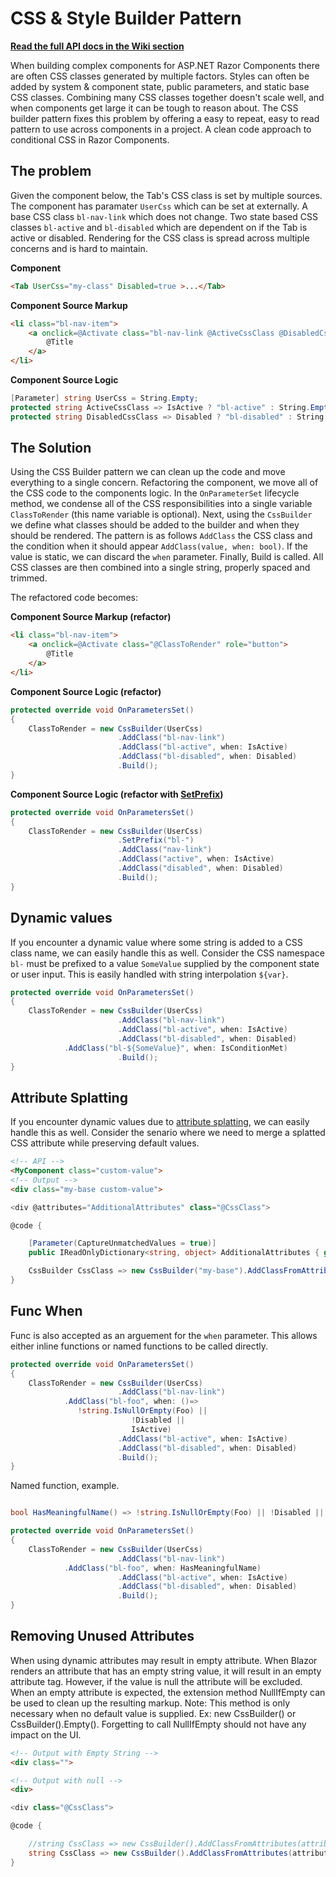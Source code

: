 # CSS & Style Builder Pattern

**[Read the full API docs in the Wiki section][docs]**

When building complex components for ASP.NET Razor Components there are often CSS classes generated by multiple factors.
Styles can often be added by system & component state, public parameters, and static base CSS classes.
Combining many CSS classes together doesn't scale well, and when components get large it can be tough to reason about.
The CSS builder pattern fixes this problem by offering a easy to repeat, easy to read pattern to use across components in a project.
A clean code approach to conditional CSS in Razor Components.

## The problem

Given the component below, the Tab's CSS class is set by multiple sources.
The component has paramater `UserCss` which can be set at externally.
A base CSS class `bl-nav-link` which does not change.
Two state based CSS classes `bl-active` and `bl-disabled` which are dependent on if the Tab is active or disabled.
Rendering for the CSS class is spread across multiple concerns and is hard to maintain.

**Component**
```html
<Tab UserCss="my-class" Disabled=true >...</Tab>
```

**Component Source Markup**
```html
<li class="bl-nav-item">
    <a onclick=@Activate class="bl-nav-link @ActiveCssClass @DisabledCssClass" role="button">
        @Title
    </a>
</li>
```
**Component Source Logic**
```csharp
[Parameter] string UserCss = String.Empty;
protected string ActiveCssClass => IsActive ? "bl-active" : String.Empty;
protected string DisabledCssClass => Disabled ? "bl-disabled" : String.Empty;
```

## The Solution

Using the CSS Builder pattern we can clean up the code and move everything to a single concern.
Refactoring the component, we move all of the CSS code to the components logic.
In the `OnParameterSet` lifecycle method, we condense all of the CSS responsibilities into a single variable `ClassToRender` (this name variable is optional).
Next, using the `CssBuilder` we define what classes should be added to the builder and when they should be rendered.
The pattern is as follows `AddClass` the CSS class and the condition when it should appear `AddClass(value, when: bool)`.
If the value is static, we can discard the `when` parameter.
Finally, Build is called. All CSS classes are then combined into a single string, properly spaced and trimmed.

The refactored code becomes:

**Component Source Markup (refactor)**
```html
<li class="bl-nav-item">
    <a onclick=@Activate class="@ClassToRender" role="button">
        @Title
    </a>
</li>
```

**Component Source Logic (refactor)**
```csharp
protected override void OnParametersSet()
{
    ClassToRender = new CssBuilder(UserCss)
                        .AddClass("bl-nav-link")
                        .AddClass("bl-active", when: IsActive)
                        .AddClass("bl-disabled", when: Disabled)
                        .Build();
}
```

**Component Source Logic (refactor with [SetPrefix](https://github.com/EdCharbeneau/CssBuilder/wiki/CssBuilder.SetPrefix-Method))**
```csharp
protected override void OnParametersSet()
{
    ClassToRender = new CssBuilder(UserCss)
                        .SetPrefix("bl-")
                        .AddClass("nav-link")
                        .AddClass("active", when: IsActive)
                        .AddClass("disabled", when: Disabled)
                        .Build();
}
```

## Dynamic values

If you encounter a dynamic value where some string is added to a CSS class name, we can easily handle this as well.
Consider the CSS namespace `bl-` must be prefixed to a value `SomeValue` supplied by the component state or user input.
This is easily handled with string interpolation `${var}`.

```csharp
protected override void OnParametersSet()
{
    ClassToRender = new CssBuilder(UserCss)
                        .AddClass("bl-nav-link")
                        .AddClass("bl-active", when: IsActive)
                        .AddClass("bl-disabled", when: Disabled)
			.AddClass("bl-${SomeValue}", when: IsConditionMet)
                        .Build();
}
```
## Attribute Splatting

If you encounter dynamic values due to [attribute splatting](https://docs.microsoft.com/en-us/aspnet/core/blazor/components?view=aspnetcore-3.1#attribute-splatting-and-arbitrary-parameters), we can easily handle this as well.
Consider the senario where we need to merge a splatted CSS attribute while preserving default values.

```html
<!-- API -->
<MyComponent class="custom-value">
<!-- Output -->
<div class="my-base custom-value">
```

```csharp
<div @attributes="AdditionalAttributes" class="@CssClass">

@code {

    [Parameter(CaptureUnmatchedValues = true)]
    public IReadOnlyDictionary<string, object> AdditionalAttributes { get; set; } = new Dictionary<string, Object>();

    CssBuilder CssClass => new CssBuilder("my-base").AddClassFromAttributes(attributes);
}
```

## Func When

Func<bool> is also accepted as an arguement for the `when` parameter. This allows either inline functions or named functions to be called directly.
	
```csharp
protected override void OnParametersSet()
{
    ClassToRender = new CssBuilder(UserCss)
                        .AddClass("bl-nav-link")
			.AddClass("bl-foo", when: ()=> 
			   !string.IsNullOrEmpty(Foo) ||
                           !Disabled ||
                           IsActive)
                        .AddClass("bl-active", when: IsActive)
                        .AddClass("bl-disabled", when: Disabled)
                        .Build();
}
```

Named function, example.

```csharp

bool HasMeaningfulName() => !string.IsNullOrEmpty(Foo) || !Disabled || IsActive);

protected override void OnParametersSet()
{
    ClassToRender = new CssBuilder(UserCss)
                        .AddClass("bl-nav-link")
			.AddClass("bl-foo", when: HasMeaningfulName)
                        .AddClass("bl-active", when: IsActive)
                        .AddClass("bl-disabled", when: Disabled)
                        .Build();
}
```
## Removing Unused Attributes

When using dynamic attributes may result in empty attribute. When Blazor renders an attribute that has an empty string value, it will result in an empty attribute tag.
However, if the value is null the attribute will be excluded. When an empty attribute is expected, the extension method NullIfEmpty can be used to clean up the resulting markup.
Note: This method is only necessary when no default value is supplied. Ex: new CssBuilder() or CssBuilder().Empty(). Forgetting to call NullIfEmpty should not have any impact on the UI.

```html
<!-- Output with Empty String -->
<div class="">

<!-- Output with null -->
<div>
```

```csharp
<div class="@CssClass">

@code {

    //string CssClass => new CssBuilder().AddClassFromAttributes(attributes).Build();
    string CssClass => new CssBuilder().AddClassFromAttributes(attributes).NullIfEmpty();
}
```
[docs]: https://github.com/EdCharbeneau/CssBuilder/wiki/Getting-started#getting-setup
